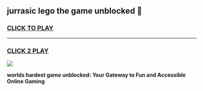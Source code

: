 
## jurrasic lego the game unblocked 👋
<h3>
<a href="https://premium.freeplayer.one?title=jurrasic_lego_the_game_unblocked&ref=13F">CLICK TO PLAY</a></h3>
<hr>

<h3>
<a href="https://premium.freeplayer.one?title=jurrasic_lego_the_game_unblocked&ref=13F">CLICK 2 PLAY</a>
  
</h3>

<a href="https://premium.freeplayer.one?title=jurrasic_lego_the_game_unblocked&ref=12F/"><img src="https://clearcache.store/games.png"></a>


**worlds hardest game unblocked: Your Gateway to Fun and Accessible Online Gaming**

